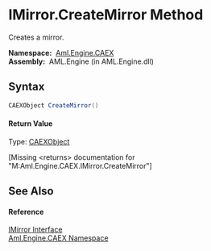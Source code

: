 IMirror.CreateMirror Method
===========================
Creates a mirror.

  **Namespace:**  [Aml.Engine.CAEX][1]  
  **Assembly:**  AML.Engine (in AML.Engine.dll)

Syntax
------

```csharp
CAEXObject CreateMirror()
```

#### Return Value
Type: [CAEXObject][2]  

[Missing &lt;returns> documentation for "M:Aml.Engine.CAEX.IMirror.CreateMirror"]


See Also
--------

#### Reference
[IMirror Interface][3]  
[Aml.Engine.CAEX Namespace][1]  

[1]: ../README.md
[2]: ../CAEXObject/README.md
[3]: README.md
[4]: https://www.automationml.org
[5]: ../../icons/logoShade.png